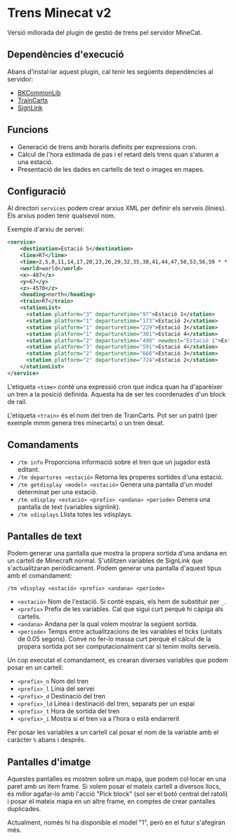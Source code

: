 # Trens Minecat v2

Versió millorada del plugin de gestió de trens pel servidor MineCat.

## Dependències d'execució

Abans d'instal·lar aquest plugin, cal tenir les següents dependències al servidor:

- [BKCommonLib](https://www.spigotmc.org/resources/bkcommonlib.39590/)
- [TrainCarts](https://www.spigotmc.org/resources/traincarts.39592/)
- [SignLink](https://www.spigotmc.org/resources/signlink.39593/)

## Funcions

- Generació de trens amb horaris definits per expressions cron.
- Càlcul de l'hora estimada de pas i el retard dels trens quan s'aturen a una estació.
- Presentació de les dades en cartells de text o images en mapes.

## Configuració

Al directori `services` podem crear arxius XML per definir els serveis (línies). Els arxius poden tenir qualsevol nom.

Exemple d'arxiu de servei:

```xml
<service>
    <destination>Estació 5</destination>
    <line>R7</line>
    <time>2,5,8,11,14,17,20,23,26,29,32,35,38,41,44,47,50,53,56,59 * * * *</time>
    <world>world</world>
    <x>-487</x>
    <y>67</y>
    <z>-4570</z>
    <heading>north</heading>
    <train>R7</train>
    <stationList>
      <station platform="3" departuretime="97">Estació 1</station>
      <station platform="1" departuretime="173">Estació 2</station>
      <station platform="1" departuretime="229">Estació 3</station>
      <station platform="1" departuretime="301">Estació 4</station>
      <station platform="2" departuretime="490" newdest="Estació 1">Estació 5</station>
      <station platform="3" departuretime="591">Estació 4</station>
      <station platform="2" departuretime="666">Estació 3</station>
      <station platform="2" departuretime="724">Estació 2</station>
    </stationList>
</service>
```
L'etiqueta `<time>` conté una expressió cron que indica quan ha d'aparèixer un tren a la posició definida. Aquesta ha de ser les coordenades d'un block de rail.

L'etiqueta `<train>` és el nom del tren de TrainCarts. Pot ser un patró (per exemple mmm genera tres minecarts) o un tren desat.
## Comandaments

- `/tm info` Proporciona informació sobre el tren que un jugador està editant.
- `/tm departures <estació>` Retorna les properes sortides d'una estació.
- `/tm getdisplay <model> <estació>` Genera una pantalla d'un model determinat per una estació.
- `/tm vdisplay <estacíó> <prefix> <andana> <periode>` Genera una pantalla de text (variables signlink).
- `/tm vdisplays` Llista totes les vdisplays.

## Pantalles de text

Podem generar una pantalla que mostra la propera sortida d'una andana en un cartell de Minecraft normal. S'utilitzen variables de SignLink que s'actualitzaran periòdicament. Podem generar una pantalla d'aquest tipus amb el comandament:

`/tm vdisplay <estacíó> <prefix> <andana> <període>`

- `<estació>` Nom de l'estació. Si conté espais, els hem de substituir per `_`.
- `<prefix>` Prefix de les variables. Cal que sigui curt perquè hi càpiga als cartells. 
- `<andana>` Andana per la qual volem mostrar la següent sortida.
- `<període>` Temps entre actualitzacions de les variables el ticks (unitats de 0.05 segons). Convé no fer-lo massa curt perquè el càlcul de la propera sortida pot ser computacionalment car si tenim molts serveis.

Un cop executat el comandament, es crearan diverses variables que podem posar en un cartell:

- `<prefix>_n` Nom del tren
- `<prefix>_l` Línia del servei
- `<prefix>_d` Destinació del tren
- `<prefix>_ld` Línea i destinació del tren, separats per un espai
- `<prefix>_t` Hora de sortida del tren
- `<prefix>_i` Mostra si el tren va a l'hora o està endarrerit

Per posar les variables a un cartell cal posar el nom de la variable amb el caràcter `%` abans i després.

## Pantalles d'imatge

Aquestes pantalles es mostren sobre un mapa, que podem col·locar en una paret amb un item frame. Si volem posar el mateix cartell a diversos llocs, és millor agafar-lo amb l'acció "Pick block" (sol ser el botó central del ratolí) i posar el mateix mapa en un altre frame, en comptes de crear pantalles duplicades.

Actualment, només hi ha disponible el model "1", però en el futur s'afegiran més.